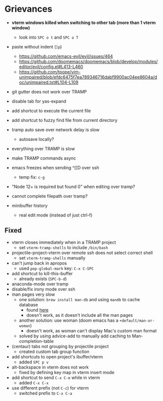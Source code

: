 # Grievances

- **vterm windows killed when switching to other tab (more than 1 vterm window)**
    - look into `SPC o t` and `SPC o T`
- paste without indent (`]p`)
    - https://github.com/emacs-evil/evil/issues/464
    - https://github.com/doomemacs/doomemacs/blob/develop/modules/editor/evil/config.el#L413-L460
    - https://github.com/tpope/vim-unimpaired/blob/efdc6475f7ea789346716dabf9900ac04ee8604a/doc/unimpaired.txt#L104-L109
- git gutter does not work over TRAMP
- disable tab for yas-expand
- add shortcut to execute the current file
- add shortcut to fuzzy find file from current directory

- tramp auto save over network delay is slow
    - autosave locally?
- everything over TRAMP is slow
- make TRAMP commands async
- emacs freezes when sending ^[[D over ssh
    - temp fix: `c-g`
- "Node 12+ is required but found 0" when editing over tramp?
- cannot complete filepath over tramp?

- minibuffer history
    - real edit mode (instead of just ctrl-f)

## Fixed
- vterm closes immediately when in a TRAMP project
    - set `vterm-tramp-shells` to include `/bin/bash`
- projectile-project-vterm over remote ssh does not select correct shell
    - set `vterm-tramp-shells` manually
- can't jump back in apropos
    - used `pop-global-mark` key: `C-x C-SPC`
- add shortcut to kill-this-buffer
    - already exists (`SPC-b-d`)
- anaconda-mode over tramp
- disable/fix irony mode over ssh
- man pages very slow
    - one solution: `brew install man-db` and using `mandb` to cache database
        - found [here](https://github.com/abo-abo/swiper/issues/2836#issuecomment-831292443)
        - doesn't work, as it doesn't include all the man pages
    - another solution: use woman (doom emacs has a `+default/man-or-woman`)
        - doesn't work, as woman can't display Mac's custom man format
    - solved by using advice-add to manually add caching to Man-completion-table
- (centaur) tabs not grouping by projectile project
    - created custom tab group function
- add shortcuts to open project's ibuffer/vterm
    - added `SPC p v`
- alt-backspace in vterm does not work
    - fixed by defining key map in vterm insert mode
- add shortcut to send `C-x C-e` while in vterm
    - added `C-x C-x`
- use different prefix (not `C-c`) for vterm
    - switched prefix to `C-x C-a`
